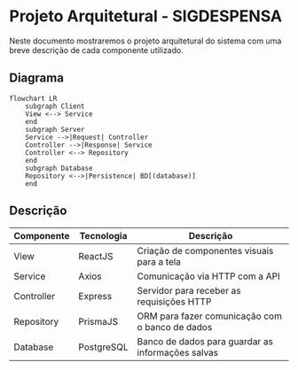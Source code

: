 # Projeto Arquitetural - SIGDESPENSA 

Neste documento mostraremos o projeto arquitetural do sistema com uma breve descrição de cada componente utilizado.

## Diagrama 

```mermaid
flowchart LR
    subgraph Client
    View <--> Service
    end
    subgraph Server
    Service -->|Request| Controller
    Controller -->|Response| Service
    Controller <--> Repository
    end
    subgraph Database
    Repository <-->|Persistence| BD[(database)]
    end
```

## Descrição

| Componente | Tecnologia | Descrição
|------------|------------|----------
|View|ReactJS| Criação de componentes visuais para a tela
|Service|Axios| Comunicação via HTTP com a API
|Controller| Express| Servidor para receber as requisições HTTP
|Repository| PrismaJS| ORM para fazer comunicação com o banco de dados
|Database|PostgreSQL| Banco de dados para guardar as informações salvas